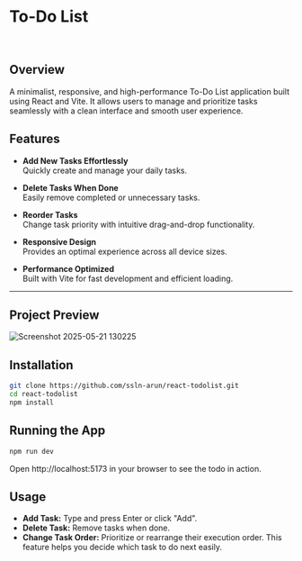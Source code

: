 # To-Do List

<br>

## Overview

A minimalist, responsive, and high-performance To-Do List application built using React and Vite. It allows users to manage and prioritize tasks seamlessly with a clean interface and smooth user experience.

## Features

- **Add New Tasks Effortlessly**  
  Quickly create and manage your daily tasks.

- **Delete Tasks When Done**  
  Easily remove completed or unnecessary tasks.

- **Reorder Tasks**  
  Change task priority with intuitive drag-and-drop functionality.

- **Responsive Design**  
  Provides an optimal experience across all device sizes.

- **Performance Optimized**  
  Built with Vite for fast development and efficient loading.

---

## Project Preview

![Screenshot 2025-05-21 130225](https://github.com/user-attachments/assets/76fc8f28-294d-4aff-b42f-e14c65b7e23f)

## Installation

```bash
git clone https://github.com/ssln-arun/react-todolist.git
cd react-todolist
npm install
```

## Running the App

```bash
npm run dev
```

Open http://localhost:5173 in your browser to see the todo in action.

## Usage

- <strong>Add Task:</strong> Type and press Enter or click "Add".
- <strong>Delete Task:</strong> Remove tasks when done.
- <strong>Change Task Order:</strong> Prioritize or rearrange their execution order. This feature helps you decide which task to do next easily.
